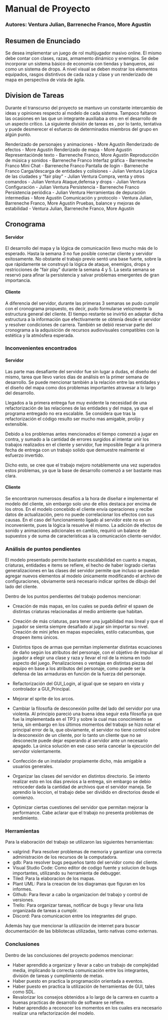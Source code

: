 # Manual de Proyecto

### Autores: Ventura Julian, Barreneche Franco, More Agustín

## Resumen de Enunciado

Se desea implementar un juego de rol multijugador masivo online. El mismo debe
contar con clases, razas, armamento dinámico y enemigos. Se debe incorporar un
sistema básico de economía con tiendas y banqueros, asi como un sistema de
drops. A nivel visual se deben mostrar los elementos equipados, rasgos distintivos
de cada raza y clase y un renderizado de mapa en perspectiva de vista de ágila.

## Division de Tareas

Durante  el transcurso del proyecto se mantuvo un constante intercambio de ideas y
opiniones respecto al modelo de cada sistema. Tampoco faltaron las ocasiones en 
las que un integrante auxiliaba a otro en el desarrollo de un aspecto crítico.
La siguiente división de tareas es , por lo tanto, tentativa y puede desmerecer
el esfuerzo de determinados miembros del grupo en algún punto.

Renderizado de personajes y animaciones - More Agustín
Renderizado de efectos - More Agustín
Renderizado de mapa - More Agustín
Representaciónde texto - Barreneche Franco, More Agustín
Reproducción de música y sonidos - Barreneche Franco
Interfaz gráfica - Barreneche Franco
Mini Chat - Barreneche Franco
Pantalla de login - Barreneche Franco
Carga/descarga de entidades y colisiones - Julian Ventura
Lógica de las ciudades y “fair play” - Julian Ventura
Compra, venta y otros comandos - Julian Ventura
Ataque,defensa y drops - Julian Ventura
Configuración - Julian Ventura
Persistencia - Barreneche Franco
Persistencia periódica - Julian Ventura
Herramientas de depuración intermedias - More Agustín
Comunicación y protocolo - Ventura Julian, Barreneche Franco, More Agustín
Pruebas, balance y mejoras de estabilidad - Ventura Julian, Barreneche Franco, More Agustín

## Cronograma

#### Servidor

El desarrollo del mapa y la lógica de comunicación llevo mucho más de lo esperado.
Hasta la semana 3 no fue posible conectar cliente y servidor exitosamente. No obstante
el trabajo previo sentó una base fuerte, sobre la que rápidamente se construyó la lógica
de ataque, enemigos, drops y restricciones de "fair play" durante la semana 4 y 5.
La sexta semana se reservó para afinar la persistencia y salvar problemas emergentes
de gran importancia.

#### Cliente

A diferencia del servidor, durante las primeras 3 semanas se pudo cumplir con el
cronograma propuesto, es decir, pudo formularse velozmente la estructura general
del cliente. El tiempo restante se invirtió en adaptar dicha estructura a la
información que efectivamente se obtenía desde el servidor y resolver condiciones
de carrera. También se debió reservar parte del cronograma a la adquisición de recursos
audiovisuales compatibles con la estética y la atmósfera esperada.

### Inconvenientes encontrados

#### Servidor

Las parte mas desafiante del servidor fue sin lugar a dudas, el diseño del mismo, tarea que llevo varios días de análisis en la primer semana de desarrollo. Se puede mencionar también a la relación entre las entidades y el diseño del mapa como dos problemas importantes atravesar a lo largo del desarrollo.

Llegados a la primera entrega fue muy evidente la necesidad de una refactorización de las relaciones de las entidades y del mapa, ya que el programa entregado no era escalable. Se considera que tras la refactorización el código resulto ser mucho mas amigable, prolijo y extensible.

Debido a los problemas antes mencionados el tiempo comenzó a jugar en contra, y sumado a la cantidad de errores surgidos al intentar unir los trabajos realizados en el cliente y servidor, fue imposible llegar a la primera fecha de entrega con un trabajo solido que demuestre realmente el esfuerzo invertido.

Dicho esto, se cree que el trabajo mejoro notablemente una vez superados estos problemas, ya que la base de desarrollo comenzó a ser bastante mas clara.

#### Cliente

Se encontraron numerosos desafíos a la hora de diseñar e implementar el modelo del cliente, sin embargo solo uno de ellos destaca por encima de los otros. En el modelo concebido el cliente envía operaciones y recibe datos de actualización, pero no puede correlacionar los efectos con sus causas. En el caso del funcionamiento ligado al servidor este no es un inconveniente, pues la lógica la resuelve él mismo. La adición de efectos de sonido y animaciones adicionales en cambio, requirió un balance de supuestos y de suma de características a la comunicación cliente-servidor. 



### Análisis de puntos pendientes

El modelo presentado permite bastante escalabilidad en cuanto a mapas, criaturas, entidades e items se refiere, el hecho de haber logrado ciertas generalizaciones en las clases del servidor permite que incluso se puedan agregar nuevos elementos al modelo únicamente modificando el archivo de configuraciones, obviamente será necesario indicar sprites de dibujo del lado del cliente.

Dentro de los puntos pendientes del trabajo podemos mencionar:

* Creación de más mapas, en los cuales se pueda definir el spawn de distintas criaturas relacionadas al medio ambiente que habitan.

* Creación de más criaturas, para tener una jugabilidad mas lineal y que el jugador se sienta siempre desafiado al jugar sin importar su nivel. Creación de mini jefes en mapas especiales, estilo catacumbas, que dropeen items únicos.

* Distintos tipos de armas que permitan implementar distintas ecuaciones de daño según los atributos del personaje, con el objetivo de impulsar al jugador a elegir una clase y raza y llevar el rol de la misma en todo aspecto del juego. Penalizaciones o ventajas en distintas piezas del equipo en base a los atributos del personaje, como puede ser la defensa de las armaduras en función de la fuerza del personaje.

* Refactorización del GUI_Login, al igual que se separo en vista y controlador a GUI_Principal.

* Mejorar el sprite de los arcos.

* Cambiar la filosofía de desconexión polite del lado del servidor por una violenta. Al principio pareció una buena idea seguir esta filosofia ya que fue la implementada en el TP3 y sobre la cual mas conocimiento se tenia, sin embargo en los últimos momentos del trabajo se hizo notar el principal error de la, que obviamente, el servidor no tiene control sobre la desconexión de un cliente, por lo tanto un cliente que no se desconecte puede dejar esperando al servidor ante un necesario apagado. La única solución en ese caso seria cancelar la ejecución del servidor violentamente.

* Confección de un instalador propiamente dicho, más amigable a usuarios generales.


* Organizar las clases del servidor en distintos directorio. Se intento realizar esto en los dias previos a la entrega, sin embargo se debio retroceder dada la cantidad de archivos que el servidor maneja. Se aprendio la leccion, el trabajo debe ser dividido en directorios desde el comienzo.

* Optimizar ciertas cuestiones del servidor que permitan mejorar la performance. Cabe aclarar que el trabajo no presenta problemas de rendimiento.

  


### Herramientas

Para la elaboración del trabajo se utilizaron las siguientes herramientas:

* valgrind: Para resolver problemas de memoria y garantizar una correcta administración de los recursos de la computadora.
* gdb: Para resolver bugs pequeños tanto del servidor como del cliente.
* Visual Studio Code: Como editor de codigo fuente y solucion de bugs importantes, utilizando su herramienta de debugger.
* Tiled: Para la elaboracion de los mapas.
* Plant UML: Para la creacion de los diagramas que figuran en los informes.
* Github: Para llevar a cabo la organizacion del trabajo y control de versiones.
* Trello: Para organizar tareas, notificar de bugs y llevar una lista organizada de tareas a cumplir.
* Discord: Para comunicacion entre los integrantes del grupo.

Además hay que mencionar la utilización de internet para buscar documentación de las bibliotecas utilizadas, tanto nativas como externas.

### Conclusiones

Dentro de las conclusiones del proyecto podemos mencionar:

* Haber aprendido a organizar y llevar a cabo un trabajo de complejidad media, implicando la correcta comunicación entre los integrantes, división de tareas y cumplimiento de metas.
* Haber puesto en practica la programación orientada a eventos.
* Haber puesto en practica la utilización de herramientas de GUI, tales como SDL.
* Revalorizar los consejos obtenidos a lo largo de la carrera en cuanto a buenas practicas de desarrollo de software se refiere.
* Haber aprendido a reconocer los momentos en los cuales era necesario realizar una refactorización del modelo.
